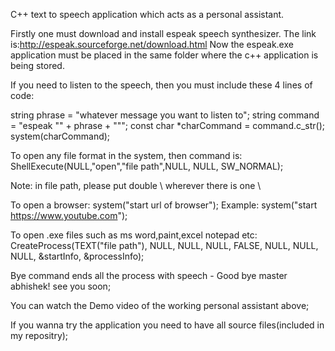 C++ text to speech application which acts as a personal assistant.

Firstly one must download and install espeak speech synthesizer. The link is:http://espeak.sourceforge.net/download.html Now the espeak.exe application must be placed in the same folder where the c++ application is being stored.

If you need to listen to the speech, then you must include these 4 lines of code:

string phrase = "whatever message you want to listen to"; string command = "espeak "" + phrase + """; const char *charCommand = command.c_str(); system(charCommand);

To open any file format in the system, then command is: ShellExecute(NULL,"open","file path",NULL, NULL, SW_NORMAL);

Note: in file path, please put double \\ wherever there is one \

To open a browser: system("start url of browser"); Example: system("start https://www.youtube.com");

To open .exe files such as ms word,paint,excel notepad etc: CreateProcess(TEXT("file path"), NULL, NULL, NULL, FALSE, NULL, NULL, NULL, &startInfo, &processInfo);

Bye command ends all the process with speech - Good bye master abhishek! see you soon;

You can watch the Demo video of the working personal assistant above;

If you wanna try the application you need to have all source files(included in my repositry);